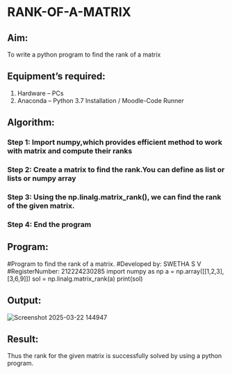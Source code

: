 # RANK-OF-A-MATRIX
## Aim:
To write a python program to find the rank of a matrix
## Equipment’s required:
1. 	Hardware – PCs
2. 	Anaconda – Python 3.7 Installation / Moodle-Code Runner
## Algorithm:
### Step 1: Import numpy,which provides efficient method to work with matrix and compute their ranks
### Step 2: Create a matrix to find the rank.You can define as list or lists or numpy array
### Step 3: Using the np.linalg.matrix_rank(), we can find the rank of the given matrix.
### Step 4: End the program
## Program:
#Program to find the rank of a matrix.
#Developed by: SWETHA S V
#RegisterNumber: 212224230285
import numpy as np
a = np.array([[1,2,3],[3,6,9]])
sol = np.linalg.matrix_rank(a)
print(sol)
## Output:

![Screenshot 2025-03-22 144947](https://github.com/user-attachments/assets/6a9feb05-ac79-4c77-85a5-670ae0b181f8)

## Result:
Thus the rank for the given matrix is successfully solved by  using a python program.

